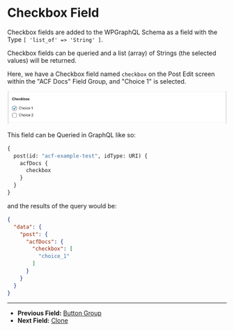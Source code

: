 # Checkbox Field

Checkbox fields are added to the WPGraphQL Schema as a field with the Type `[ 'list_of' => 'String' ]`.

Checkbox fields can be queried and a list (array) of Strings (the selected values) will be returned.

Here, we have a Checkbox field named `checkbox` on the Post Edit screen within the "ACF Docs" Field Group, and "Choice 1" is selected.

![Checkbox field in the Edit Post screen](../img/checkbox-field-input.png?raw=true)

This field can be Queried in GraphQL like so:

```graphql
{
  post(id: "acf-example-test", idType: URI) {
    acfDocs {
      checkbox
    }
  }
}
```

and the results of the query would be:

```json
{
  "data": {
    "post": {
      "acfDocs": {
        "checkbox": [
          "choice_1"
        ]
      }
    }
  }
}
```

----

- **Previous Field:** [Button Group](./button-group.md)
- **Next Field:** [Clone](./clone.md)

